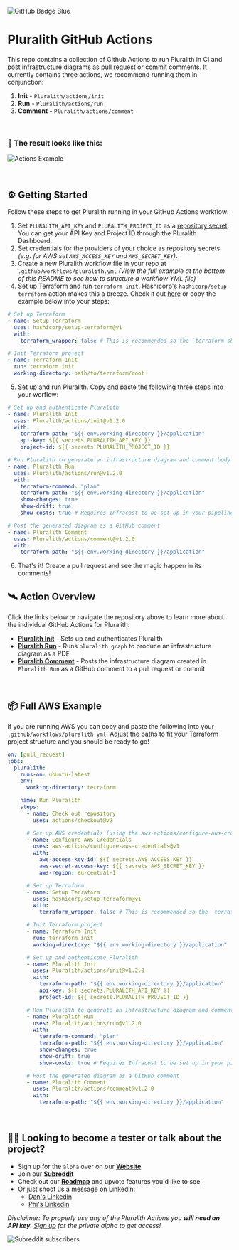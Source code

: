 ![GitHub Badge Blue](https://user-images.githubusercontent.com/25454503/158019834-99b2365e-94c4-4139-80ef-3e0b7bf354f0.svg)

# Pluralith GitHub Actions

This repo contains a collection of Github Actions to run Pluralith in CI and post infrastructure diagrams as pull request or commit comments.
It currently contains three actions, we recommend running them in conjunction:

1. **Init** - `Pluralith/actions/init`
2. **Run** - `Pluralith/actions/run`
3. **Comment** - `Pluralith/actions/comment`

&nbsp;

### 📍 The result looks like this:

![Actions Example](https://user-images.githubusercontent.com/25454503/158020347-409bde98-8f20-43b3-9b68-15604191f9d1.png)

&nbsp;

## ⚙️ Getting Started

Follow these steps to get Pluralith running in your GitHub Actions workflow:

1. Set `PLURALITH_API_KEY` and `PLURALITH_PROJECT_ID` as a [repository secret](https://docs.github.com/en/actions/security-guides/encrypted-secrets#creating-encrypted-secrets-for-a-repository). You can get your API Key and Project ID through the Pluralith Dashboard.
2. Set credentials for the providers of your choice as repository secrets _(e.g. for AWS set `AWS_ACCESS_KEY` and `AWS_SECRET_KEY`)_.
3. Create a new Pluralith workflow file in your repo at `.github/workflows/pluralith.yml` _(View the full example at the bottom of this README to see how to structure a workflow YML file)_
4. Set up Terraform and run `terraform init`. Hashicorp's `hashicorp/setup-terraform` action makes this a breeze. Check it out [here](https://github.com/hashicorp/setup-terraform) or copy the example below into your steps:

```yml
# Set up Terraform
- name: Setup Terraform
  uses: hashicorp/setup-terraform@v1
  with:
    terraform_wrapper: false # This is recommended so the `terraform show` command outputs valid JSON

# Init Terraform project
- name: Terraform Init
  run: terraform init
  working-directory: path/to/terraform/root
```

5. Set up and run Pluralith. Copy and paste the following three steps into your worflow:

```yml
# Set up and authenticate Pluralith
- name: Pluralith Init
  uses: Pluralith/actions/init@v1.2.0
  with:
    terraform-path: "${{ env.working-directory }}/application"
    api-key: ${{ secrets.PLURALITH_API_KEY }}
    project-id: ${{ secrets.PLURALITH_PROJECT_ID }}

# Run Pluralith to generate an infrastructure diagram and comment body
- name: Pluralith Run
  uses: Pluralith/actions/run@v1.2.0
  with:
    terraform-command: "plan"
    terraform-path: "${{ env.working-directory }}/application"
    show-changes: true
    show-drift: true
    show-costs: true # Requires Infracost to be set up in your pipeline

# Post the generated diagram as a GitHub comment
- name: Pluralith Comment
  uses: Pluralith/actions/comment@v1.2.0
  with:
    terraform-path: "${{ env.working-directory }}/application"
```

6. That's it! Create a pull request and see the magic happen in its comments!
   &nbsp;

## 🛰️ Action Overview

Click the links below or navigate the repository above to learn more about the individual GitHub Actions for Pluralith:

- **[Pluralith Init](https://github.com/Pluralith/actions/tree/main/init)** - Sets up and authenticates Pluralith
- **[Pluralith Run](https://github.com/Pluralith/actions/tree/main/run)** - Runs `pluralith graph` to produce an infrastructure diagram as a PDF
- **[Pluralith Comment](https://github.com/Pluralith/actions/tree/main/comment)** - Posts the infrastructure diagram created in `Pluralith Run` as a GitHub comment to a pull request or commit

&nbsp;

## 📦 Full AWS Example

If you are running AWS you can copy and paste the following into your `.github/workflows/pluralith.yml`. Adjust the paths to fit your Terraform project structure and you should be ready to go!

```yml
on: [pull_request]
jobs:
  pluralith:
    runs-on: ubuntu-latest
    env:
      working-directory: terraform

    name: Run Pluralith
    steps:
      - name: Check out repository
        uses: actions/checkout@v2

      # Set up AWS credentials (using the aws-actions/configure-aws-credentials action)
      - name: Configure AWS Credentials
        uses: aws-actions/configure-aws-credentials@v1
        with:
          aws-access-key-id: ${{ secrets.AWS_ACCESS_KEY }}
          aws-secret-access-key: ${{ secrets.AWS_SECRET_KEY }}
          aws-region: eu-central-1

      # Set up Terraform
      - name: Setup Terraform
        uses: hashicorp/setup-terraform@v1
        with:
          terraform_wrapper: false # This is recommended so the `terraform show` command outputs valid JSON

      # Init Terraform project
      - name: Terraform Init
        run: terraform init
        working-directory: "${{ env.working-directory }}/application"

      # Set up and authenticate Pluralith
      - name: Pluralith Init
        uses: Pluralith/actions/init@v1.2.0
        with:
          terraform-path: "${{ env.working-directory }}/application"
          api-key: ${{ secrets.PLURALITH_API_KEY }}
          project-id: ${{ secrets.PLURALITH_PROJECT_ID }}

      # Run Pluralith to generate an infrastructure diagram and comment body
      - name: Pluralith Run
        uses: Pluralith/actions/run@v1.2.0
        with:
          terraform-command: "plan"
          terraform-path: "${{ env.working-directory }}/application"
          show-changes: true
          show-drift: true
          show-costs: true # Requires Infracost to be set up in your pipeline

      # Post the generated diagram as a GitHub comment
      - name: Pluralith Comment
        uses: Pluralith/actions/comment@v1.2.0
        with:
          terraform-path: "${{ env.working-directory }}/application"
```

&nbsp;

## 👩‍🚀 Looking to become a tester or talk about the project?

- Sign up for the `alpha` over on our **[Website](https://www.pluralith.com)**
- Join our **[Subreddit](https://www.reddit.com/r/Pluralith/)**
- Check out our **[Roadmap](https://roadmap.pluralith.com)** and upvote features you'd like to see
- Or just shoot us a message on Linkedin:
  - [Dan's Linkedin](https://www.linkedin.com/in/danielputzer/)
  - [Phi's Linkedin](https://www.linkedin.com/in/philipp-weber-a8517b231/)

_Disclaimer: To properly use any of the Pluralith Actions you **will need an API key**. [Sign up](https://www.pluralith.com) for the private alpha to get access!_

![Subreddit subscribers](https://img.shields.io/reddit/subreddit-subscribers/pluralith?style=social)
